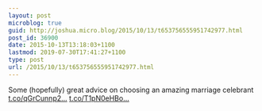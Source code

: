 ```yaml
---
layout: post
microblog: true
guid: http://joshua.micro.blog/2015/10/13/t653756555951742977.html
post_id: 36900
date: 2015-10-13T13:18:03+1100
lastmod: 2019-07-30T17:41:27+1100
type: post
url: /2015/10/13/t653756555951742977.html
---
```

Some (hopefully) great advice on choosing an amazing marriage celebrant [t.co/qGrCunnp2...](http://t.co/qGrCunnp2S) [t.co/T1pN0eHBo...](http://t.co/T1pN0eHBoK)
